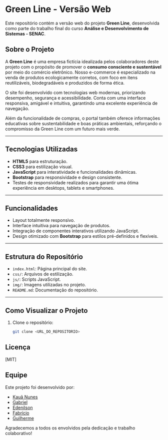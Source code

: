 # Green Line - Versão Web

Este repositório contém a versão web do projeto **Green Line**, desenvolvida como parte do trabalho final do curso **Análise e Desenvolvimento de Sistemas - SENAC**.

## Sobre o Projeto

A **Green Line** é uma empresa fictícia idealizada pelos colaboradores deste projeto com o propósito de promover o **consumo consciente e sustentável** por meio do comércio eletrônico. Nosso e-commerce é especializado na venda de produtos ecologicamente corretos, com foco em itens reutilizáveis, biodegradáveis e produzidos de forma ética.

O site foi desenvolvido com tecnologias web modernas, priorizando desempenho, segurança e acessibilidade. Conta com uma interface responsiva, amigável e intuitiva, garantindo uma excelente experiência de navegação.

Além da funcionalidade de compras, o portal também oferece informações educativas sobre sustentabilidade e boas práticas ambientais, reforçando o compromisso da Green Line com um futuro mais verde.

---

## Tecnologias Utilizadas

- **HTML5** para estruturação.
- **CSS3** para estilização visual.
- **JavaScript** para interatividade e funcionalidades dinâmicas.
- **Bootstrap** para responsividade e design consistente.
- Testes de responsividade realizados para garantir uma ótima experiência em desktops, tablets e smartphones.

---

## Funcionalidades

- Layout totalmente responsivo.
- Interface intuitiva para navegação de produtos.
- Integração de componentes interativos utilizando JavaScript.
- Design otimizado com **Bootstrap** para estilos pré-definidos e flexíveis.

---

## Estrutura do Repositório

- `index.html`: Página principal do site.
- `css/`: Arquivos de estilização.
- `js/`: Scripts JavaScript.
- `img/`: Imagens utilizadas no projeto.
- `README.md`: Documentação do repositório.

---

## Como Visualizar o Projeto

1. Clone o repositório:
   ```bash
   git clone <URL_DO_REPOSITORIO>

## Licença
[MIT]

## Equipe

Este projeto foi desenvolvido por:

- [Kauã Nunes](https://github.com/KauaNca)
- [Gabriel](https://github.com/gabriel-reiss)
- [Edenilson](https://github.com/Edenilson-Nascimento)
- [Fabrício](https://github.com/fabricioribdev)
- [Guilherme](https://github.com/soaresCP)

Agradecemos a todos os envolvidos pela dedicação e trabalho colaborativo!
